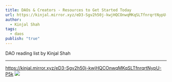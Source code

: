 ```yaml
---
title: DAOs & Creators - Resources to Get Started Today
url: https://kinjal.mirror.xyz/eD3-Sgv2h50j-kwjHQCOnwqMKqSLTfnrqrtNypU-P5k
author:
  - Kinjal Shah
tags:
  - daos
publish: "true"
---
```


DAO reading list by Kinjal Shah

---
https://kinjal.mirror.xyz/eD3-Sgv2h50j-kwjHQCOnwqMKqSLTfnrqrtNypU-P5k
![](https://kinjal.mirror.xyz/eD3-Sgv2h50j-kwjHQCOnwqMKqSLTfnrqrtNypU-P5k)